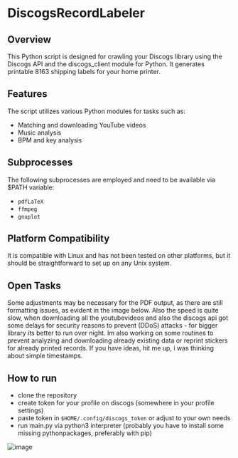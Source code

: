 # DiscogsRecordLabeler

## Overview

This Python script is designed for crawling your Discogs library using the Discogs API and the discogs_client module for Python. It generates printable 8163 shipping labels for your home printer.

## Features

The script utilizes various Python modules for tasks such as:

- Matching and downloading YouTube videos
- Music analysis
- BPM and key analysis

## Subprocesses

The following subprocesses are employed and need to be available via $PATH variable:

- `pdfLaTeX`
- `ffmpeg`
- `gnuplot`

## Platform Compatibility

It is compatible with Linux and has not been tested on other platforms, but it should be straightforward to set up on any Unix system.

## Open Tasks 
Some adjustments may be necessary for the PDF output, as there are still formatting issues, as evident in the image below.
Also the speed is quite slow, when downloading all the youtubevideos and also the discogs api got some delays for security reasons to prevent (DDoS) attacks - for bigger library its better to run over night.
Im also working on some routines to prevent analyzing and downloading already existing data or reprint stickers for already printed records. If you have ideas, hit me up, i was thinking about simple timestamps.

## How to run

- clone the repository
- create token for your profile on discogs (somewhere in your profile settings)
- paste token in `$HOME/.config/discogs_token` or adjust to your own needs
- run main.py via python3 interpreter (probably you have to install some missing pythonpackages, preferably with pip)

![image](https://github.com/LahmacunLove/DiscogsRecordLabeler/blob/master/output.jpg)

